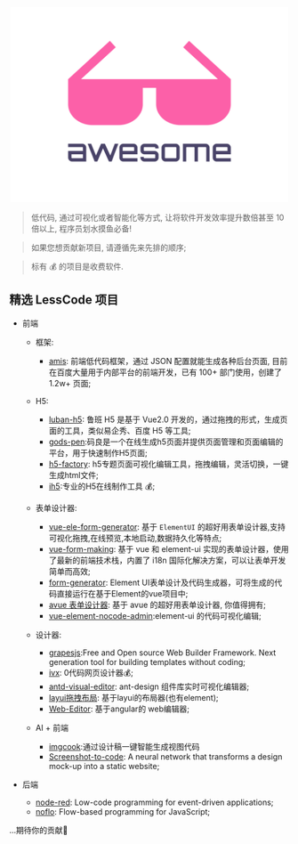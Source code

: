 <div align="center">
  <img width="500" height="350" src="./logo.svg" alt="Awesome">
</div>

> 低代码, 通过可视化或者智能化等方式, 让将软件开发效率提升数倍甚至 10 倍以上, 程序员划水摸鱼必备!

> 如果您想贡献新项目, 请遵循先来先排的顺序;

> 标有 💰 的项目是收费软件.

## 精选 LessCode 项目

- 前端
  - 框架:
    - [amis](https://github.com/baidu/amis): 前端低代码框架，通过 JSON 配置就能生成各种后台页面, 目前在百度大量用于内部平台的前端开发，已有 100+ 部门使用，创建了 1.2w+ 页面;

  - H5:
    - [luban-h5](https://github.com/ly525/luban-h5): 鲁班 H5 是基于 Vue2.0 开发的，通过拖拽的形式，生成页面的工具，类似易企秀、百度 H5 等工具;
    - [gods-pen](https://github.com/ymm-tech/gods-pen):码良是一个在线生成h5页面并提供页面管理和页面编辑的平台，用于快速制作H5页面;
    - [h5-factory](https://github.com/yangyuji/h5-factory): h5专题页面可视化编辑工具，拖拽编辑，灵活切换，一键生成html文件;
    - [ih5](http://www.ih5.cn/editor3):专业的H5在线制作工具 💰;

  - 表单设计器:
    - [vue-ele-form-generator](https://github.com/dream2023/vue-ele-form-generator): 基于 `ElementUI` 的超好用表单设计器,支持可视化拖拽,在线预览,本地启动,数据持久化等特点;
    - [vue-form-making](https://github.com/GavinZhuLei/vue-form-making): 基于 vue 和 element-ui 实现的表单设计器，使用了最新的前端技术栈，内置了 i18n 国际化解决方案，可以让表单开发简单而高效;
    - [form-generator](https://jakhuang.github.io/form-generator/#/): Element UI表单设计及代码生成器，可将生成的代码直接运行在基于Element的vue项目中;
    - [avue 表单设计器](https://form.avuejs.com/): 基于 avue 的超好用表单设计器, 你值得拥有;
    - [vue-element-nocode-admin](https://github.com/Liugq5713/vue-element-nocode-admin):element-ui 的代码可视化编辑;


  - 设计器:
    - [grapesjs](https://github.com/artf/grapesjs):Free and Open source Web Builder Framework. Next generation tool for building templates without coding;
    - [ivx](https://www.ivx.cn/): 0代码网页设计器💰;
    - [antd-visual-editor](https://github.com/xinyu198736/antd-visual-editor): ant-design 组件库实时可视化编辑器;
    - [layui拖拽布局](http://lowcode.magicalcoder.com/layui): 基于layui的布局器(也有element);
    - [Web-Editor](https://github.com/bojue/Web-Editor): 基于angular的 web编辑器;

  - AI + 前端
    - [imgcook](https://github.com/taofed/imgcook):通过设计稿一键智能生成视图代码
    - [Screenshot-to-code](https://github.com/emilwallner/Screenshot-to-code): A neural network that transforms a design mock-up into a static website;

- 后端
  - [node-red](https://github.com/node-red/node-red): Low-code programming for event-driven applications;
  - [noflo](https://github.com/noflo/noflo): Flow-based programming for JavaScript;

...期待你的贡献💃
